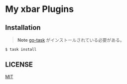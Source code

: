 # My xbar Plugins

## Installation

> **Note**
> [go-task](https://github.com/go-task/task) がインストールされている必要がある。

```console
$ task install
```

## LICENSE

[MIT](./LICENSE)
